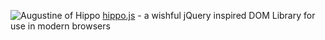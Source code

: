 ![Augustine of Hippo](https://raw.github.com/codylindley/hippojs/master/saint-augustine.jpeg) [hippo.js](http://hippojs.com/) - a wishful jQuery inspired DOM Library for use in modern browsers


